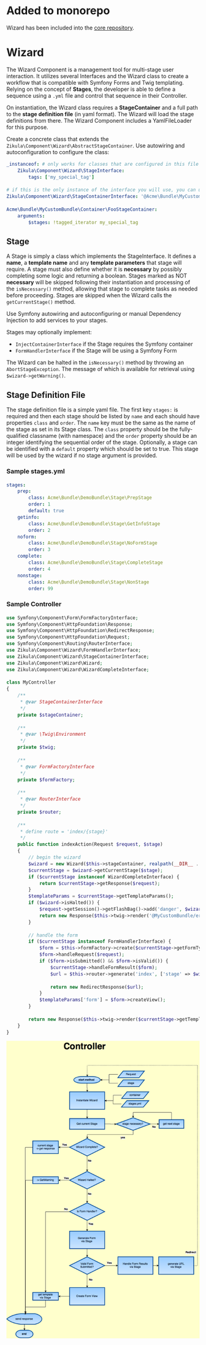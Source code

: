 # Added to monorepo

Wizard has been included into the [core repository](https://github.com/zikula/core/).

# Wizard

The Wizard Component is a management tool for multi-stage user interaction. It utilizes several Interfaces and the
Wizard class to create a workflow that is compatible with Symfony Forms and Twig templating. Relying on the concept of
**Stages**, the developer is able to define a sequence using a `.yml` file and control that sequence in their Controller.

On instantiation, the Wizard class requires a **StageContainer** and a full path to the **stage definition file**
(in yaml format). The Wizard will load the stage definitions from there. The Wizard Component includes a YamlFileLoader
for this purpose.

Create a concrete class that extends the `Zikula\Component\Wizard\AbstractStageContainer`. Use autowiring and autoconfiguration
to configure the class:

```yaml
_instanceof: # only works for classes that are configured in this file
    Zikula\Component\Wizard\StageInterface:
        tags: ['my_special_tag']

# if this is the only instance of the interface you will use, you can use an alias
Zikula\Component\Wizard\StageContainerInterface: '@Acme\Bundle\MyCustomBundle\Container\FooStageContainer'

Acme\Bundle\MyCustomBundle\Container\FooStageContainer:
    arguments:
        $stages: !tagged_iterator my_special_tag
```

## Stage

A Stage is simply a class which implements the StageInterface. It defines a **name**, a **template name** and any
**template parameters** that stage will require. A stage must also define whether it is **necessary** by possibly
completing some logic and returning a boolean. Stages marked as NOT **necessary** will be skipped following their
instantiation and processing of the `isNecessary()` method, allowing that stage to complete tasks as needed before
proceeding. Stages are skipped when the Wizard calls the `getCurrentStage()` method.

Use Symfony autowiring and autoconfiguring or manual Dependency Injection to add services to your stages.

Stages may optionally implement:
 - `InjectContainerInterface` if the Stage requires the Symfony container
 - `FormHandlerInterface` if the Stage will be using a Symfony Form

The Wizard can be halted in the `isNecessary()` method by throwing an `AbortStageException`. The message of which is
available for retrieval using `$wizard->getWarning()`.


## Stage Definition File

The stage definition file is a simple yaml file. The first key `stages:` is required and then each stage should be
listed by `name` and each should have properties `class` and `order`. The `name` key must be the same as the name of the
stage as set in its Stage class. The `class` property should be the fully-qualified classname (with namespace) and the
`order` property should be an integer identifying the sequential order of the stage. Optionally, a stage can be
identified with a `default` property which should be set to true. This stage will be used by the wizard if no stage
argument is provided.


### Sample stages.yml

```yaml
stages:
    prep:
        class: Acme\Bundle\DemoBundle\Stage\PrepStage
        order: 1
        default: true
    getinfo:
        class: Acme\Bundle\DemoBundle\Stage\GetInfoStage
        order: 2
    noform:
        class: Acme\Bundle\DemoBundle\Stage\NoFormStage
        order: 3
    complete:
        class: Acme\Bundle\DemoBundle\Stage\CompleteStage
        order: 4
    nonstage:
        class: Acme\Bundle\DemoBundle\Stage\NonStage
        order: 99
```


### Sample Controller

```php
use Symfony\Component\Form\FormFactoryInterface;
use Symfony\Component\HttpFoundation\Response;
use Symfony\Component\HttpFoundation\RedirectResponse;
use Symfony\Component\HttpFoundation\Request;
use Symfony\Component\Routing\RouterInterface;
use Zikula\Component\Wizard\FormHandlerInterface;
use Zikula\Component\Wizard\StageContainerInterface;
use Zikula\Component\Wizard\Wizard;
use Zikula\Component\Wizard\WizardCompleteInterface;

class MyController
{
    /**
     * @var StageContainerInterface
     */
    private $stageContainer;

    /**
     * @var \Twig\Environment
     */
    private $twig;

    /**
     * @var FormFactoryInterface
     */
    private $formFactory;

    /**
     * @var RouterInterface
     */
    private $router;

    /**
     * define route = 'index/{stage}'
     */
    public function indexAction(Request $request, $stage)
    {
        // begin the wizard
        $wizard = new Wizard($this->stageContainer, realpath(__DIR__ . '/../Resources/config/stages.yml'));
        $currentStage = $wizard->getCurrentStage($stage);
        if ($currentStage instanceof WizardCompleteInterface) {
            return $currentStage->getResponse($request);
        }
        $templateParams = $currentStage->getTemplateParams();
        if ($wizard->isHalted()) {
            $request->getSession()->getFlashBag()->add('danger', $wizard->getWarning());
            return new Response($this->twig->render('@MyCustomBundle/error.html.twig', $templateParams));
        }

        // handle the form
        if ($currentStage instanceof FormHandlerInterface) {
            $form = $this->formFactory->create($currentStage->getFormType());
            $form->handleRequest($request);
            if ($form->isSubmitted() && $form->isValid()) {
                $currentStage->handleFormResult($form);
                $url = $this->router->generate('index', ['stage' => $wizard->getNextStage()->getName()], true);

                return new RedirectResponse($url);
            }
            $templateParams['form'] = $form->createView();
        }

        return new Response($this->twig->render($currentStage->getTemplateName(), $templateParams));
    }
}
```

![Flowchart](wizard.png)
